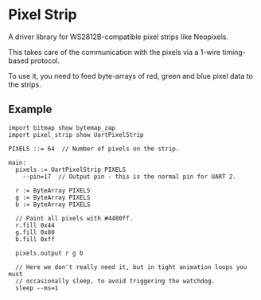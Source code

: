 # Pixel Strip

A driver library for WS2812B-compatible pixel strips like Neopixels.

This takes care of the communication with the pixels via a 1-wire
timing-based protocol.

To use it, you need to feed byte-arrays of red, green and blue pixel
data to the strips.

## Example

```
import bitmap show bytemap_zap
import pixel_strip show UartPixelStrip

PIXELS ::= 64  // Number of pixels on the strip.

main:
  pixels := UartPixelStrip PIXELS
    --pin=17  // Output pin - this is the normal pin for UART 2.

  r := ByteArray PIXELS
  g := ByteArray PIXELS
  b := ByteArray PIXELS

  // Paint all pixels with #4480ff.
  r.fill 0x44
  g.fill 0x80
  b.fill 0xff

  pixels.output r g b

  // Here we don't really need it, but in tight animation loops you must
  // occasionally sleep, to avoid triggering the watchdog.
  sleep --ms=1
```
